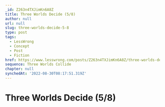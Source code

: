 ```yaml
---
_id: Z263n4TXJimKn6A8Z
title: Three Worlds Decide (5/8)
author: null
url: null
slug: three-worlds-decide-5-8
type: post
tags:
  - LessWrong
  - Concept
  - Post
  - Fiction
href: https://www.lesswrong.com/posts/Z263n4TXJimKn6A8Z/three-worlds-decide-5-8
sequence: Three Worlds Collide
chapter: null
synchedAt: '2022-08-30T08:17:51.319Z'
---
```

# Three Worlds Decide (5/8)

